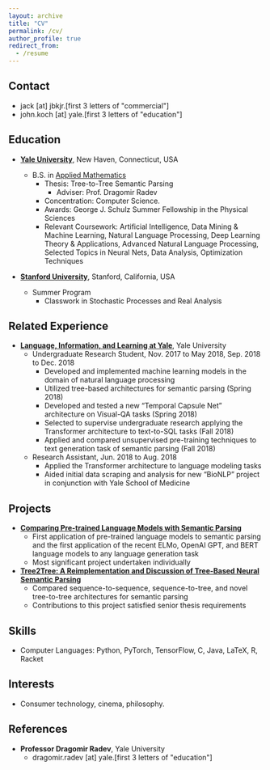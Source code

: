 ```yaml
---
layout: archive
title: "CV"
permalink: /cv/
author_profile: true
redirect_from:
  - /resume
---
```

## Contact
* jack [at] jbkjr.[first 3 letters of "commercial"]
* john.koch [at] yale.[first 3 letters of "education"]

## Education
* [**Yale University**](http://yale.edu), New Haven, Connecticut, USA
  * B.S. in [Applied Mathematics](https://applied.math.yale.edu/)
    * Thesis: Tree-to-Tree Semantic Parsing
      * Adviser: Prof. Dragomir Radev
    * Concentration: Computer Science.
    * Awards: George J. Schulz Summer Fellowship in the Physical Sciences
    * Relevant Coursework: Artificial Intelligence, Data Mining & Machine Learning, Natural Language Processing, Deep Learning Theory & Applications, Advanced Natural Language Processing, Selected Topics in Neural Nets, Data Analysis, Optimization Techniques

* [**Stanford University**](http://stanford.edu), Stanford, California,
USA
  * Summer Program
    * Classwork in Stochastic Processes and Real Analysis

## Related Experience
* [**Language, Information, and Learning at
Yale**](https://yale-lily.github.io/), Yale University
  * Undergraduate Research Student, Nov. 2017 to May 2018, Sep. 2018 to Dec. 2018
    * Developed and implemented machine learning models in the domain of natural language processing
    * Utilized tree-based architectures for semantic parsing (Spring 2018)
    * Developed and tested a new “Temporal Capsule Net” architecture on Visual-QA tasks (Spring 2018)
    * Selected to supervise undergraduate research applying the Transformer architecture to text-to-SQL tasks (Fall 2018)
    * Applied and compared unsupervised pre-training techniques to text generation task of semantic parsing (Fall 2018)
  * Research Assistant, Jun. 2018 to Aug. 2018
    * Applied the Transformer architecture to language modeling tasks
    * Aided initial data scraping and analysis for new “BioNLP” project in conjunction with Yale School of Medicine

## Projects
* [**Comparing Pre-trained Language Models with Semantic Parsing**](https://jbkjr.com/posts/2019/01/unsupervised_pretraining_comparison/)
  * First application of pre-trained language models to semantic parsing and the first application of the recent ELMo, OpenAI GPT, and BERT language models to any language generation task
  * Most significant project undertaken individually
* [**Tree2Tree: A Reimplementation and Discussion of Tree-Based Neural Semantic Parsing**](https://jbkjr.com/files/tree_sempar_final.pdf)
  * Compared sequence-to-sequence, sequence-to-tree, and novel tree-to-tree architectures for semantic parsing
  * Contributions to this project satisfied senior thesis requirements

## Skills
* Computer Languages: Python, PyTorch, TensorFlow, C, Java, LaTeX, R, Racket

## Interests
* Consumer technology, cinema, philosophy.

## References
* **Professor Dragomir Radev**, Yale University
  * dragomir.radev [at] yale.[first 3 letters of "education"]
